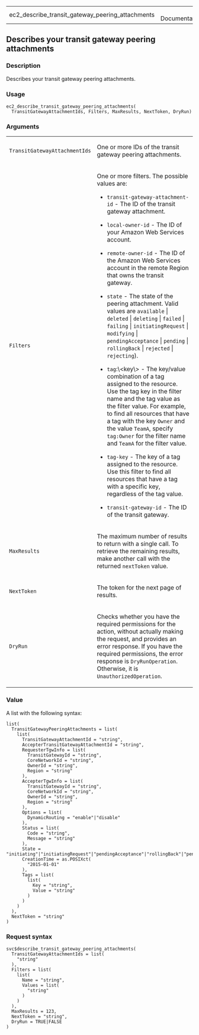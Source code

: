 <table style="width: 100%;">
<tbody>
<tr class="odd">
<td>ec2_describe_transit_gateway_peering_attachments</td>
<td style="text-align: right;">R Documentation</td>
</tr>
</tbody>
</table>

## Describes your transit gateway peering attachments

### Description

Describes your transit gateway peering attachments.

### Usage

    ec2_describe_transit_gateway_peering_attachments(
      TransitGatewayAttachmentIds, Filters, MaxResults, NextToken, DryRun)

### Arguments

<table>
<colgroup>
<col style="width: 35%" />
<col style="width: 65%" />
</colgroup>
<tbody>
<tr class="odd">
<td><code
id="ec2_describe_transit_gateway_peering_attachments_:_TransitGatewayAttachmentIds">TransitGatewayAttachmentIds</code></td>
<td><p>One or more IDs of the transit gateway peering
attachments.</p></td>
</tr>
<tr class="even">
<td><code
id="ec2_describe_transit_gateway_peering_attachments_:_Filters">Filters</code></td>
<td><p>One or more filters. The possible values are:</p>
<ul>
<li><p><code>transit-gateway-attachment-id</code> - The ID of the
transit gateway attachment.</p></li>
<li><p><code>local-owner-id</code> - The ID of your Amazon Web Services
account.</p></li>
<li><p><code>remote-owner-id</code> - The ID of the Amazon Web Services
account in the remote Region that owns the transit gateway.</p></li>
<li><p><code>state</code> - The state of the peering attachment. Valid
values are <code>available</code> | <code>deleted</code> |
<code>deleting</code> | <code>failed</code> | <code>failing</code> |
<code>initiatingRequest</code> | <code>modifying</code> |
<code>pendingAcceptance</code> | <code>pending</code> |
<code>rollingBack</code> | <code>rejected</code> |
<code>rejecting</code>).</p></li>
<li><p><code>tag</code>:\&lt;key\&gt; - The key/value combination of a
tag assigned to the resource. Use the tag key in the filter name and the
tag value as the filter value. For example, to find all resources that
have a tag with the key <code>Owner</code> and the value
<code>TeamA</code>, specify <code>tag:Owner</code> for the filter name
and <code>TeamA</code> for the filter value.</p></li>
<li><p><code>tag-key</code> - The key of a tag assigned to the resource.
Use this filter to find all resources that have a tag with a specific
key, regardless of the tag value.</p></li>
<li><p><code>transit-gateway-id</code> - The ID of the transit
gateway.</p></li>
</ul></td>
</tr>
<tr class="odd">
<td><code
id="ec2_describe_transit_gateway_peering_attachments_:_MaxResults">MaxResults</code></td>
<td><p>The maximum number of results to return with a single call. To
retrieve the remaining results, make another call with the returned
<code>nextToken</code> value.</p></td>
</tr>
<tr class="even">
<td><code
id="ec2_describe_transit_gateway_peering_attachments_:_NextToken">NextToken</code></td>
<td><p>The token for the next page of results.</p></td>
</tr>
<tr class="odd">
<td><code
id="ec2_describe_transit_gateway_peering_attachments_:_DryRun">DryRun</code></td>
<td><p>Checks whether you have the required permissions for the action,
without actually making the request, and provides an error response. If
you have the required permissions, the error response is
<code>DryRunOperation</code>. Otherwise, it is
<code>UnauthorizedOperation</code>.</p></td>
</tr>
</tbody>
</table>

### Value

A list with the following syntax:

    list(
      TransitGatewayPeeringAttachments = list(
        list(
          TransitGatewayAttachmentId = "string",
          AccepterTransitGatewayAttachmentId = "string",
          RequesterTgwInfo = list(
            TransitGatewayId = "string",
            CoreNetworkId = "string",
            OwnerId = "string",
            Region = "string"
          ),
          AccepterTgwInfo = list(
            TransitGatewayId = "string",
            CoreNetworkId = "string",
            OwnerId = "string",
            Region = "string"
          ),
          Options = list(
            DynamicRouting = "enable"|"disable"
          ),
          Status = list(
            Code = "string",
            Message = "string"
          ),
          State = "initiating"|"initiatingRequest"|"pendingAcceptance"|"rollingBack"|"pending"|"available"|"modifying"|"deleting"|"deleted"|"failed"|"rejected"|"rejecting"|"failing",
          CreationTime = as.POSIXct(
            "2015-01-01"
          ),
          Tags = list(
            list(
              Key = "string",
              Value = "string"
            )
          )
        )
      ),
      NextToken = "string"
    )

### Request syntax

    svc$describe_transit_gateway_peering_attachments(
      TransitGatewayAttachmentIds = list(
        "string"
      ),
      Filters = list(
        list(
          Name = "string",
          Values = list(
            "string"
          )
        )
      ),
      MaxResults = 123,
      NextToken = "string",
      DryRun = TRUE|FALSE
    )
